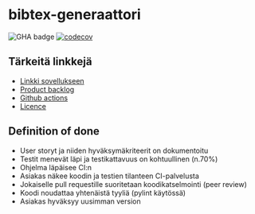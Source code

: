 # bibtex-generaattori

![GHA badge](https://github.com/henriimmonen/bibtex-generaattori/workflows/CI/badge.svg)
[![codecov](https://codecov.io/gh/henriimmonen/bibtex-generaattori/branch/main/graph/badge.svg?token=16U6BE0HDD)](https://codecov.io/gh/henriimmonen/bibtex-generaattori)  

## Tärkeitä linkkejä

- [Linkki sovellukseen](https://ohtu.capscience.fi/) 
- [Product backlog](https://docs.google.com/spreadsheets/d/1iF_o2BonsYtQlAYNAM78CDaxmr6lO7b8xHMP3yNJEwg/edit#gid=1)  
- [Github actions](https://github.com/henriimmonen/bibtex-generaattori/actions)  
- [Licence](https://github.com/henriimmonen/bibtex-generaattori/blob/main/LICENCE.md)

## Definition of done

- User storyt ja niiden hyväksymäkriteerit on dokumentoitu
- Testit menevät läpi ja testikattavuus on kohtuullinen (n.70%)
- Ohjelma läpäisee CI:n
- Asiakas näkee koodin ja testien tilanteen CI-palvelusta
- Jokaiselle pull requestille suoritetaan koodikatselmointi (peer review)
- Koodi noudattaa yhtenäistä tyyliä (pylint käytössä)
- Asiakas hyväksyy uusimman version

